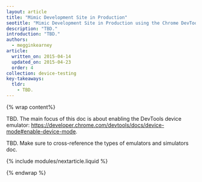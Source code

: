 ```yaml
---
layout: article
title: "Mimic Development Site in Production"
seotitle: "Mimic Development Site in Production using the Chrome DevTools Device Emulator"
description: "TBD."
introduction: "TBD."
authors:
  - megginkearney
article:
  written_on: 2015-04-14
  updated_on: 2015-04-23
  order: 4
collection: device-testing
key-takeaways:
  tldr: 
    - TBD.
---
```


{% wrap content%}

TBD. The main focus of this doc is about enabling the DevTools device emulator: https://developer.chrome.com/devtools/docs/device-mode#enable-device-mode.


TBD. Make sure to cross-reference the types of emulators and simulators doc.

{% include modules/nextarticle.liquid %}

{% endwrap %}
